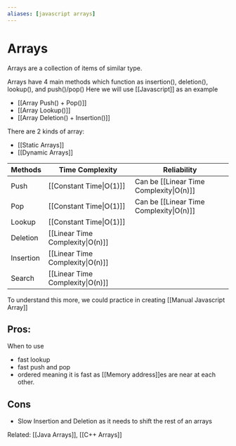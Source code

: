```yaml
---
aliases: [javascript arrays]
---
```

# Arrays
Arrays are a collection of items of similar type. 

Arrays have 4 main methods which function as insertion(), deletion(), lookup(), and push()/pop()
Here we will use [[Javascript]] as an example
- [[Array Push() + Pop()]] 
- [[Array Lookup()]]
- [[Array Deletion() + Insertion()]]


There are 2 kinds of array:
- [[Static Arrays]]
- [[Dynamic Arrays]]

| Methods   | Time Complexity                   | Reliability                              |
| --------- | --------------------------------- | ---------------------------------------- |
| Push      | [[Constant Time\|O(1)]]           | Can be [[Linear  Time Complexity\|O(n)]] |
| Pop       | [[Constant Time\|O(1)]]           | Can be [[Linear  Time Complexity\|O(n)]] |
| Lookup    | [[Constant Time\|O(1)]]           |                                          |
| Deletion  | [[Linear  Time Complexity\|O(n)]] |                                          |
| Insertion | [[Linear  Time Complexity\|O(n)]] |                                          |
| Search    |      [[Linear  Time Complexity\|O(n)]]                             |                                          |

To understand this more, we could practice in creating [[Manual Javascript Array]]

## Pros:
When to use
- fast lookup
- fast push and pop
- ordered meaning it is fast as [[Memory address]]es are near at each other. 

## Cons
- Slow Insertion and Deletion as it needs to shift the rest of an arrays

Related: [[Java Arrays]], [[C++ Arrays]]



